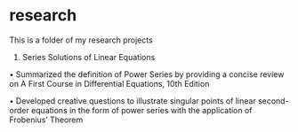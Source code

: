 # research
This is a folder of my research projects
1. Series Solutions of Linear Equations

• Summarized the definition of Power Series by providing a concise review on A First Course in Differential 
Equations, 10th Edition

• Developed creative questions to illustrate singular points of linear second-order equations in the form of 
power series with the application of Frobenius’ Theorem
